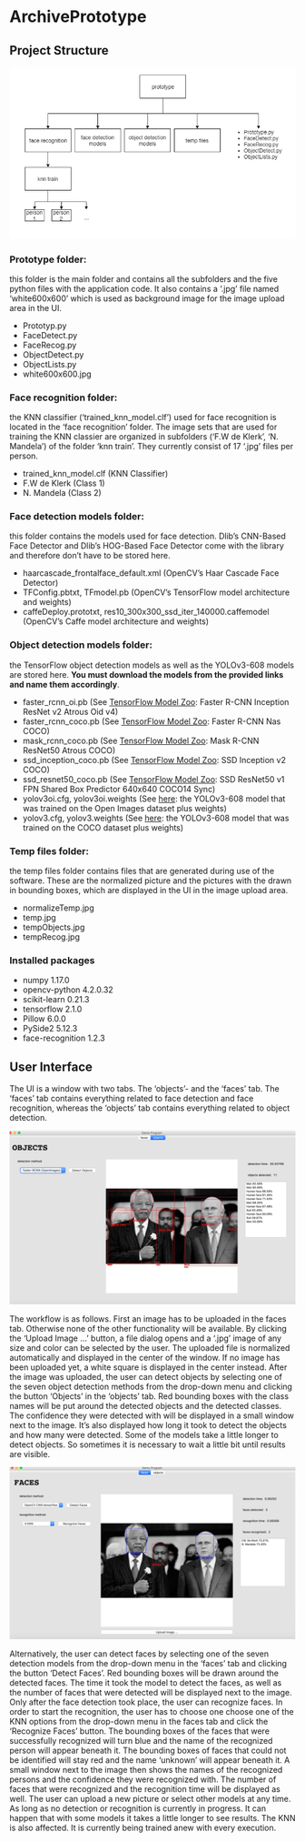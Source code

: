 # ArchivePrototype

## Project Structure
![project structure](./images/image(9).png "Project Structure")


### Prototype folder: 

this folder is the main folder and contains all the subfolders and the five python files with the application code.
It also contains a ‘.jpg’ file named ‘white600x600’ which is used as background image for the image upload area in the UI.
* Prototyp.py
* FaceDetect.py 
* FaceRecog.py 
* ObjectDetect.py
* ObjectLists.py
* white600x600.jpg


### Face recognition folder: 

the KNN classifier (‘trained_knn_model.clf’) used for face recognition is located in the ‘face recognition’ folder. 
The image sets that are used for training the KNN classier are organized in subfolders (‘F.W de Klerk’, ‘N. Mandela’) 
of the folder ‘knn train’. They currently consist of 17 ‘.jpg’ files per person.
*  trained_knn_model.clf (KNN Classifier)
*  F.W de Klerk (Class 1)
*  N. Mandela (Class 2)


### Face detection models folder: 

this folder contains the models used for face detection. Dlib’s CNN-Based Face Detector and Dlib’s HOG-Based Face Detector come with the library 
and therefore don’t have to be stored here.
* haarcascade_frontalface_default.xml (OpenCV’s Haar Cascade Face Detector)
* TFConfig.pbtxt, TFmodel.pb (OpenCV’s TensorFlow model architecture and weights)
* caffeDeploy.prototxt, res10_300x300_ssd_iter_140000.caffemodel (OpenCV’s Caffe model architecture and weights) 


### Object detection models folder: 

the TensorFlow object detection models as well as the YOLOv3-608 models are stored here. **You must download the models from the provided links and name them accordingly**.
* faster_rcnn_oi.pb (See [TensorFlow Model Zoo](https://github.com/tensorflow/models/blob/master/research/object_detection/g3doc/detection_model_zoo.md): Faster R-CNN Inception ResNet v2 Atrous Oid v4) 
* faster_rcnn_coco.pb (See [TensorFlow Model Zoo](https://github.com/tensorflow/models/blob/master/research/object_detection/g3doc/detection_model_zoo.md): Faster R-CNN Nas COCO) 
* mask_rcnn_coco.pb (See [TensorFlow Model Zoo](https://github.com/tensorflow/models/blob/master/research/object_detection/g3doc/detection_model_zoo.md): Mask R-CNN ResNet50 Atrous COCO) 
* ssd_inception_coco.pb (See [TensorFlow Model Zoo](https://github.com/tensorflow/models/blob/master/research/object_detection/g3doc/detection_model_zoo.md): SSD Inception v2 COCO) 
* ssd_resnet50_coco.pb (See [TensorFlow Model Zoo](https://github.com/tensorflow/models/blob/master/research/object_detection/g3doc/detection_model_zoo.md): SSD ResNet50 v1 FPN Shared Box Predictor 640x640 COCO14 Sync)
* yolov3oi.cfg, yolov3oi.weights (See [here](https://pjreddie.com/darknet/yolo/): the YOLOv3-608 model that was trained on the Open Images dataset  plus weights)
* yolov3.cfg, yolov3.weights (See [here](https://pjreddie.com/darknet/yolo/): the YOLOv3-608 model that was trained on the COCO dataset  plus weights) 

### Temp files folder: 

the temp files folder contains files that are generated during use of the software. 
These are the normalized picture and the pictures with the drawn in bounding boxes, 
which are displayed in the UI in the image upload area.
* normalizeTemp.jpg
* temp.jpg
* tempObjects.jpg
* tempRecog.jpg


### Installed packages
* numpy 1.17.0
* opencv-python 4.2.0.32
* scikit-learn 0.21.3
* tensorflow 2.1.0
* Pillow 6.0.0
* PySide2 5.12.3
* face-recognition 1.2.3


## User Interface
The UI is a window with two tabs. The ‘objects’-  and the ‘faces’ tab. 
The ‘faces’ tab contains everything related to face detection and face recognition, 
whereas the ‘objects’ tab contains everything related to object detection.

![Objects Tab](./images/image(17).png "Objects Tab")

The workflow is as follows. First an image has to be uploaded in the faces tab. 
Otherwise none of the other functionality will be available. By clicking the ‘Upload Image …’ button, a file dialog opens 
and a ‘.jpg’ image of any size and color can be selected by the user. 
The uploaded file is normalized automatically and displayed in the center of the window. 
If no image has been uploaded yet, a white square is displayed in the center instead. 
After the image was uploaded, the user can detect objects by selecting one of the seven object detection methods 
from the drop-down menu and clicking the button ‘Objects’ in the ‘objects’ tab. 
Red bounding boxes with the class names will be put around the detected objects and the detected classes. 
The confidence they were detected with will be displayed in a small window next to the image. 
It’s also displayed how long it took to detect the objects and how many were detected. 
Some of the models take a little longer to detect objects. 
So sometimes it is necessary to wait a little bit until results are visible.

![Faces Tab](./images/image(16).png "Faces Tab")

Alternatively, the user can detect faces by selecting one of the seven detection models from the drop-down menu 
in the ‘faces’ tab and clicking the button ‘Detect Faces’. Red bounding boxes will be drawn around the detected faces. 
The time it took the model to detect the faces, as well as the number of faces that were detected will be displayed next to the image. 
Only after the face detection took place, the user can recognize faces. 
In order to start the recognition, the user has to choose one choose one of the KNN options 
from the drop-down menu in the faces tab and click the ‘Recognize Faces’ button. 
The bounding boxes of the faces that were successfully recognized will turn blue 
and the name of the recognized person will appear beneath it. 
The bounding boxes of faces that could not be identified will stay red and the name ‘unknown’ will appear beneath it. 
A small window next to the image then shows the names of the recognized persons and the confidence they were recognized with. 
The number of faces that were recognized and the recognition time will be displayed as well. 
The user can upload a new picture or select other models at any time. 
As long as no detection or recognition is currently in progress. 
It can happen that with some models it takes a little longer to see results. 
The KNN is also affected. It is currently being trained anew with every execution.
